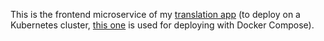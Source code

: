 This is the frontend microservice of my [translation app](https://translation.datatrigger.org) (to deploy on a Kubernetes cluster, [this one](https://github.com/datatrigger/unlimited_translation-frontend-swarm) is used for deploying with Docker Compose).